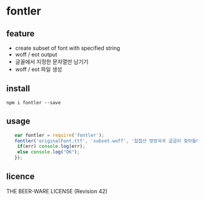 # fontler
## feature
- create subset of font with specified string
- woff / eot output
- 글꼴에서 지정한 문자열만 남기기
- woff / eot 파일 생성

## install
`npm i fontler --save`

## usage
```js
   var fontler = require('fontler');
   fontler('originalFont.ttf', 'subset.woff', '첩첩산 방방곡곡 굽굽이 찾아들어', 'woff', function(err) {
	if(err) console.log(err);
	else console.log("OK");
   });
```

## licence
THE BEER-WARE LICENSE (Revision 42)
